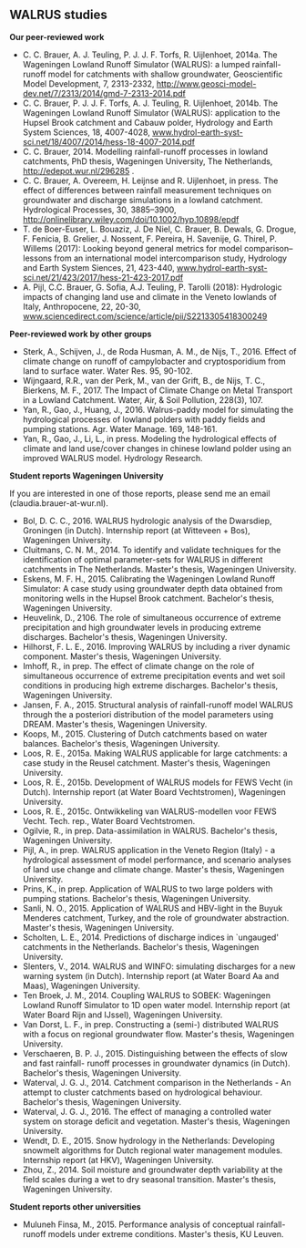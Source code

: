 
WALRUS studies
------


**Our peer-reviewed work**

- C. C. Brauer, A. J. Teuling, P. J. J. F. Torfs, R. Uijlenhoet, 2014a. 
The Wageningen Lowland Runoff Simulator (WALRUS): a lumped rainfall-runoff model for catchments with shallow groundwater, 
Geoscientific Model Development, 7, 2313-2332, 
http://www.geosci-model-dev.net/7/2313/2014/gmd-7-2313-2014.pdf
- C. C. Brauer, P. J. J. F. Torfs, A. J. Teuling, R. Uijlenhoet, 2014b.
The Wageningen Lowland Runoff Simulator (WALRUS): application to the Hupsel Brook catchment and Cabauw polder, 
Hydrology and  Earth System Sciences, 18, 4007-4028,
www.hydrol-earth-syst-sci.net/18/4007/2014/hess-18-4007-2014.pdf
- C. C. Brauer, 2014.
Modelling rainfall-runoff processes in lowland catchments,
PhD thesis, Wageningen University, The Netherlands,
http://edepot.wur.nl/296285 .
- C. C. Brauer, A. Overeem, H. Leijnse and R. Uijlenhoet, in press. The effect of differences between rainfall measurement techniques on groundwater and discharge simulations in a lowland catchment. Hydrological Processes, 30, 3885–3900, http://onlinelibrary.wiley.com/doi/10.1002/hyp.10898/epdf
- T. de Boer-Euser, L. Bouaziz, J. De Niel, C. Brauer, B. Dewals, G. Drogue, F. Fenicia, B. Grelier, 
J. Nossent, F. Pereira, H. Savenije, G. Thirel, P. Willems (2017): 
Looking beyond general metrics for model comparison–lessons from an international model intercomparison study,
Hydrology and Earth System Siences, 21, 423-440,
www.hydrol-earth-syst-sci.net/21/423/2017/hess-21-423-2017.pdf
- A. Pijl, C.C. Brauer, G. Sofia, A.J. Teuling, P. Tarolli (2018):
Hydrologic impacts of changing land use and climate in the Veneto lowlands of Italy,
Anthropocene, 22, 20-30,
www.sciencedirect.com/science/article/pii/S2213305418300249

**Peer-reviewed work by other groups**

- Sterk, A., Schijven, J., de Roda Husman, A. M., de Nijs, T., 2016. Effect of
  climate change on runoff of campylobacter and cryptosporidium from land to
  surface water. Water Res. 95, 90-102.
- Wijngaard, R.R., van der Perk, M., van der Grift, B., de Nijs, T. C., Bierkens, M. F., 2017. The Impact of Climate Change on Metal Transport in a Lowland Catchment. Water, Air, & Soil Pollution, 228(3), 107.
- Yan, R., Gao, J., Huang, J., 2016. Walrus-paddy model for simulating the
  hydrological processes of lowland polders with paddy fields and pumping
  stations. Agr. Water Manage. 169, 148-161.
- Yan, R., Gao, J., Li, L., in press. Modeling the hydrological effects of
  climate and land use/cover changes in chinese lowland polder using an
  improved WALRUS model. Hydrology Research.


**Student reports Wageningen University**

If you are interested in one of those reports, please send me an email (claudia.brauer-at-wur.nl).

- Bol, D. C. C., 2016. WALRUS hydrologic analysis of the Dwarsdiep,
  Groningen (in Dutch). Internship report (at Witteveen + Bos),
  Wageningen University.
- Cluitmans, C. N. M., 2014. To identify and validate techniques for the
  identification of optimal parameter-sets for WALRUS in different catchments
  in The Netherlands. Master's thesis, Wageningen University.
- Eskens, M. F. H., 2015. Calibrating the Wageningen Lowland Runoff
  Simulator: A case study using groundwater depth data obtained from
  monitoring wells in the Hupsel Brook catchment. Bachelor's thesis,
  Wageningen University.
- Heuvelink, D., 2106. The role of simultaneous occurrence of extreme
  precipitation and high groundwater levels in producing extreme discharges.
  Bachelor's thesis, Wageningen University.
- Hilhorst, F. L. E., 2016. Improving WALRUS by including a river dynamic
  component. Master's thesis, Wageningen University.
- Imhoff, R., in prep. The effect of climate change on the role of simultaneous
  occurrence of extreme precipitation events and wet soil conditions in
  producing high extreme discharges. Bachelor's thesis, Wageningen University.
- Jansen, F. A., 2015. Structural analysis of rainfall-runoff model WALRUS
  through the a posteriori distribution of the model parameters using DREAM.
  Master's thesis, Wageningen University.
- Koops, M., 2015. Clustering of Dutch catchments based on water balances.
  Bachelor's thesis, Wageningen University.
- Loos, R. E., 2015a. Making WALRUS applicable for large
  catchments: a case study in the Reusel catchment. Master's thesis,
  Wageningen University.
- Loos, R. E., 2015b. Development of WALRUS models for FEWS
  Vecht (in Dutch). Internship report (at Water Board Vechtstromen), Wageningen
  University.
- Loos, R. E., 2015c. Ontwikkeling van WALRUS-modellen voor FEWS
  Vecht. Tech. rep., Water Board Vechtstromen.
- Ogilvie, R., in prep. Data-assimilation in WALRUS. Bachelor's thesis,
  Wageningen University.
- Pijl, A., in prep. WALRUS application in the Veneto Region (Italy) - a
  hydrological assessment of model performance, and scenario analyses of land
  use change and climate change. Master's thesis, Wageningen University.
- Prins, K., in prep. Application of WALRUS to two large polders with pumping
  stations. Bachelor's thesis, Wageningen University.
- Sanli, N. O., 2015. Application of WALRUS and HBV-light in the Buyuk
  Menderes catchment, Turkey, and the role of groundwater abstraction.
  Master's thesis, Wageningen University.
- Scholten, L. E., 2014. Predictions of discharge indices in `ungauged'
  catchments in the Netherlands. Bachelor's thesis, Wageningen University.
- Slenters, V., 2014. WALRUS and WINFO: simulating discharges for a new warning system (in Dutch). Internship report (at Water Board Aa
  and Maas), Wageningen University.
- Ten Broek, J. M., 2014. Coupling WALRUS to SOBEK: Wageningen Lowland
  Runoff Simulator to 1D open water model. Internship report (at Water
  Board Rijn and IJssel), Wageningen University.
- Van Dorst, L. F., in prep. Constructing a (semi-) distributed WALRUS with a
  focus on regional groundwater flow. Master's thesis, Wageningen University.
- Verschaeren, B. P. J., 2015. Distinguishing between the effects of slow and fast rainfall-
  runoff processes in groundwater dynamics (in Dutch). Bachelor's thesis, Wageningen
  University.
- Waterval, J. G. J., 2014. Catchment comparison in the Netherlands - An
  attempt to cluster catchments based on hydrological behaviour. Bachelor's
  thesis, Wageningen University.
- Waterval, J. G. J., 2016. The effect of managing a controlled water system
  on storage deficit and vegetation. Master's thesis, Wageningen University.
- Wendt, D. E., 2015. Snow hydrology in the Netherlands: Developing snowmelt
  algorithms for Dutch regional water management modules. Internship report
  (at HKV), Wageningen University.
- Zhou, Z., 2014. Soil moisture and groundwater depth variability at the field
  scales during a wet to dry seasonal transition. Master's thesis, Wageningen
  University.


**Student reports other universities**

- Muluneh Finsa, M., 2015. Performance analysis of conceptual rainfall-runoff
  models under extreme conditions. Master's thesis, KU Leuven.
